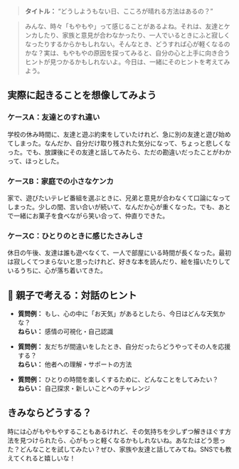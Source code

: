> **タイトル：** “どうしようもない日、こころが晴れる方法はあるの？”

> みんな、時々「もやもや」って感じることがあるよね。それは、友達とケンカしたり、家族と意見が合わなかったり、一人でいるときにふと寂しくなったりするからかもしれない。そんなとき、どうすれば心が軽くなるのかな？実は、もやもやの原因を探ってみると、自分の心と上手に向き合うヒントが見つかるかもしれないよ。今日は、一緒にそのヒントを考えてみよう。

## 実際に起きることを想像してみよう

### ケースA：友達とのすれ違い
学校の休み時間に、友達と遊ぶ約束をしていたけれど、急に別の友達と遊び始めてしまった。なんだか、自分だけ取り残された気分になって、ちょっと悲しくなった。でも、放課後にその友達と話してみたら、ただの勘違いだったことがわかって、ほっとした。

### ケースB：家庭での小さなケンカ
家で、遊びたいテレビ番組を選ぶときに、兄弟と意見が合わなくて口論になってしまった。少しの間、言い合いが続いて、なんだか心が重くなった。でも、あとで一緒にお菓子を食べながら笑い合って、仲直りできた。

### ケースC：ひとりのときに感じたさみしさ
休日の午後、友達は誰も遊べなくて、一人で部屋にいる時間が長くなった。最初は寂しくてつまらないと思ったけれど、好きな本を読んだり、絵を描いたりしているうちに、心が落ち着いてきた。

## 💬 親子で考える：対話のヒント

- **質問例：** もし、心の中に「お天気」があるとしたら、今日はどんな天気かな？  
  **ねらい：** 感情の可視化・自己認識

- **質問例：** 友だちが間違いをしたとき、自分だったらどうやってその人を応援する？  
  **ねらい：** 他者への理解・サポートの方法

- **質問例：** ひとりの時間を楽しくするために、どんなことをしてみたい？  
  **ねらい：** 自己探求・新しいことへのチャレンジ

## きみならどうする？

時には心がもやもやすることもあるけれど、その気持ちを少しずつ解きほぐす方法を見つけられたら、心がもっと軽くなるかもしれないね。あなたはどう思った？どんなことを試してみたい？ぜひ、家族や友達と話してみてね。SNSでも教えてくれると嬉しいな！
